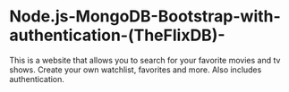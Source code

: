 # Node.js-MongoDB-Bootstrap-with-authentication-(TheFlixDB)-
This is a website that allows you to search for your favorite movies and tv shows. Create your own watchlist, favorites and more. Also includes authentication.
